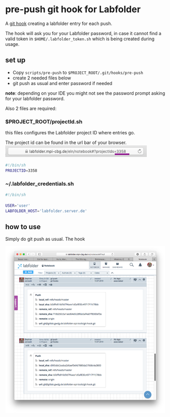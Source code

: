 # pre-push git hook for Labfolder

A [git hook](https://git-scm.com/book/de/v1/Git-individuell-einrichten-Git-Hooks) creating a labfolder entry for each push.

The hook will ask you for your Labfolder password, in case it cannot find a valid token in `$HOME/.labfolder_token.sh`
which is being created during usage.

## set up

* Copy `scripts/pre-push` to `$PROJECT_ROOT/.git/hooks/pre-push`
* create 2 needed files below
* git push as usual and enter password if needed

**note**: depending on your IDE you might not see the password prompt asking for your labfolder password.

Also 2 files are required:

### $PROJECT_ROOT/projectId.sh
this files configures the Labfolder project ID where entries go.

The project id can be found in the url bar of your browser.
![](images/labfolder_project_id.png)

```bash
#!/bin/sh
PROJECTID=3358
```

### ~/.labfolder_credentials.sh


```bash 
#!/bin/sh

USER='user'
LABFOLDER_HOST='labfolder.server.de'
```

## how to use

Simply do git push as usual. The hook 

![](images/git_push_entries.png)